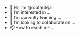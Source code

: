 - 👋 Hi, I’m @routhuteja
- 👀 I’m interested in ...
- 🌱 I’m currently learning ...
- 💞️ I’m looking to collaborate on ...
- 📫 How to reach me ...

<!---
routhuteja/routhuteja is a ✨ special ✨ repository because its `README.md` (this file) appears on your GitHub profile.
You can click the Preview link to take a look at your changes.
--->
